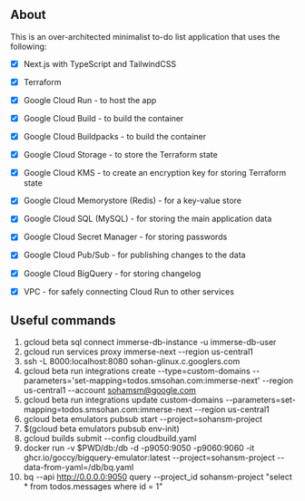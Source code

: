 ## About

This is an over-architected minimalist to-do list application that uses the following:

- [x] Next.js with TypeScript and TailwindCSS
- [x] Terraform
- [x] Google Cloud Run - to host the app
- [x] Google Cloud Build - to build the container
- [x] Google Cloud Buildpacks - to build the container
- [x] Google Cloud Storage - to store the Terraform state
- [x] Google Cloud KMS - to create an encryption key for storing Terraform state
- [x] Google Cloud Memorystore (Redis) - for a key-value store
- [x] Google Cloud SQL (MySQL) - for storing the main application data
- [x] Google Cloud Secret Manager  - for storing passwords
- [x] Google Cloud Pub/Sub - for publishing changes to the data
- [x] Google Cloud BigQuery - for storing changelog
- [x] VPC - for safely connecting Cloud Run to other services


## Useful commands

1. gcloud beta sql connect immerse-db-instance -u immerse-db-user
2. gcloud run services proxy immerse-next --region us-central1
3. ssh -L 8000:localhost:8080 sohan-glinux.c.googlers.com
4. gcloud beta run integrations create --type=custom-domains --parameters='set-mapping=todos.smsohan.com:immerse-next' --region us-central1 --account sohamsm@google.com
5. gcloud beta run integrations update custom-domains --parameters=set-mapping=todos.smsohan.com:immerse-next --region us-central1
6. gcloud beta emulators pubsub start --project=sohansm-project
7. $(gcloud beta emulators pubsub env-init)
8. gcloud builds submit --config cloudbuild.yaml
9. docker run -v $PWD/db:/db -d -p9050:9050 -p9060:9060 -it ghcr.io/goccy/bigquery-emulator:latest --project=sohansm-project --data-from-yaml=/db/bq.yaml
10. bq --api http://0.0.0.0:9050 query --project_id sohansm-project "select * from todos.messages where id = 1"